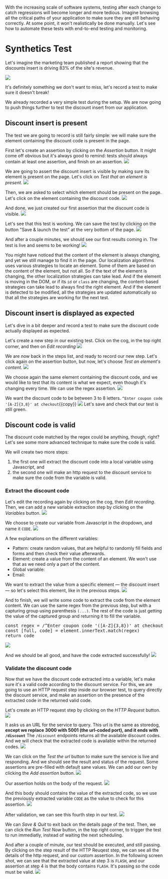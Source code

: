 With the increasing scale of software systems, testing after each change to catch regressions will become longer and more tedious.
Imagine browsing all the critical paths of your application to make sure they are still behaving correctly.
At some point, it won't realistically be done manually.
Let's see how to automate these tests with end-to-end testing and monitoring.

# Synthetics Test

Let's imagine the marketing team published a report showing that the discounts insert is driving 83% of the site's revenue.

![](assets/marketing-memo.png)

It's definitely something we don't want to miss, let's record a test to make sure it doesn't break!

We already recorded a very simple test during the setup.
We are now going to push things further to test the discount insert from our application.

## Discount insert is present

The test we are going to record is still fairly simple: we will make sure the element containing the discount code is present in the page.

First let's create an assertion by clicking on the _Assertion_ button.
It might come off obvious but it's always good to remind: tests should always contain at least one assertion, and finish on an assertion.
![](assets/synthetics-elm-present-1.png)

We are going to assert the discount insert is visible by making sure its element is present on the page.
Let's click on _Test that an element is present_.
![](assets/synthetics-elm-present-2.png)

Then, we are asked to select which element should be present on the page.
Let's click on the element containing the discount code.
![](assets/synthetics-elm-present-3.png)

And done, we just created our first assertion that the discount code is visible.
![](assets/synthetics-elm-present-4.png)

Let's see that this test is working.
We can save the test by clicking on the button "Save & launch the test" at the very bottom of the page.
![](assets/synthetics-elm-present-5.png)

And after a couple minutes, we should see our first results coming in.
The test is live and seems to be working!
![](assets/synthetics-elm-present-6.png)

You might have noticed that the content of the element is always changing, and yet we still manage to find it in the page.
Our localization algorithms uses various strategies to locate an element. Some of them are based on the content of the element, but not all.
So if the text of the element is changing, the other localization strategies can take lead. And if the element is moving in the DOM, or if its `id` or `class` are changing, the content-based strategies can take lead to always find the right element.
And if the element is detected to be modified, all the strategies are updated automatically so that all the strategies are working for the next test.

## Discount insert is displayed as expected

Let's dive in a bit deeper and record a test to make sure the discount code actually displayed as expected.

Let's create a new step in our existing test.
Click on the cog, in the top right corner, and then on _Edit recording_
![](assets/synthetics-elm-expected-1.png)

We are now back in the steps list, and ready to record our new step.
Let's click again on the assertion button, but now, let's choose _Test an element's content_.
![](assets/synthetics-elm-expected-2.png)

We choose again the same element containing the discount code, and we would like to test that its content is what we expect, even though it's changing every time.
We can use the regex assertion.
![](assets/synthetics-elm-expected-3.png)

We want the discount code to be between 3 to 8 letters.
`^Enter coupon code '[A-Z]{3,8}' at checkout`{{copy}}
![](assets/synthetics-elm-expected-4.png)
Let's save and check that our test is still green.

## Discount code is valid

The discount code matched by the regex could be anything, though, right?
Let's see some more advanced technique to make sure the code is valid.

We will create two more steps:
1. the first one will extract the discount code into a local variable using Javascript, and
2. the second one will make an http request to the discount service to make sure the code from the variable is valid.

### Extract the discount code

Let's edit the recording again by clicking on the cog, then _Edit recording_.
Then, we can add a new variable extraction step by clicking on the _Variables_ button.
![](assets/synthetics-elm-var-1.png)

We choose to create our variable from Javascript in the dropdown, and name it `CODE`.
![](assets/synthetics-elm-var-2.png)

A few explanations on the different variables:
- Pattern: create random values, that are helpful to randomly fill fields and forms and then check their value afterwards.
- Element: create a value from the content of an element. We won't use that as we need only a part of the content.
- Global variable: 
- Email: 

We want to extract the value from a specific element — the discount insert — so let's select this element, like in the previous steps.
![](assets/synthetics-elm-var-3.png)

And to finish, we will write some code to extract the code from the element content.
We can use the same regex from the previous step, but with a capturing group using parenthesis `(...)`. The rest of the code is just getting the value of the captured group and returning it to fill the variable.
<pre class="hljs file" data-target="clipboard">
const regex = /^Enter coupon code '([A-Z]{3,8})' at checkout/
const [full, code] = element.innerText.match(regex)
return code
</pre>
![](assets/synthetics-elm-var-4.png)

And we should be all good, and have the code extracted successfully!
![](assets/synthetics-elm-var-5.png)


### Validate the discount code

Now that we have the discount code extracted into a variable, let's make sure it's a valid code according to the discount service.
For this, we are going to use an HTTP request step inside our browser test, to query directly the discount service, and make an assertion on the presence of the extracted code in the returned valid code.

Let's create an HTTP request step by clicking on the _HTTP Request_ button.
![](assets/synthetics-elm-http-1.png)

It asks us an URL for the service to query.
This url is the same as storedog, **except we replace 3000 with 5001 (the url-coded port), and it ends with `/discount`**
The `/discount` endpoints returns all the available discount codes.
And we will check that the extracted code is available within the returned codes.
![](assets/synthetics-elm-http-2.png)

We can click on the _Test the url_ button to make sure the service is live and responding.
And we should see the result and status of the request.
Some assertions are pre-filled with default sane values.
We can add our own by clicking the _Add assertion_ button. 
![](assets/synthetics-elm-http-3.png)

Our assertion holds on the body of the request.
![](assets/synthetics-elm-http-4.png)

And this body should contains the value of the extracted code, so we use the previously extracted variable `CODE` as the value to check for this assertion.
![](assets/synthetics-elm-http-5.png)

After validation, we can see this fourth step in our test.
![](assets/synthetics-elm-http-6.png)

We can _Save & Quit_ to exit back on the details page of the test.
Then, we can click the _Run Test Now_ button, in the top right corner, to trigger the test to run immediatly, instead of waiting the next scheduling.

And after a couple of minute, our test should be executed, and still passing.
By clicking on the step result of the HTTP Reuqest step, we can see all the details of the http request, and our custom assertion.
In the following screen shot, we can see that the extracted value at step 3 is `FLASH`, and our assertion at step 4 is that the body contains `FLASH`. It's passing so the code must be valid.
![](assets/synthetics-elm-http-7.png)
